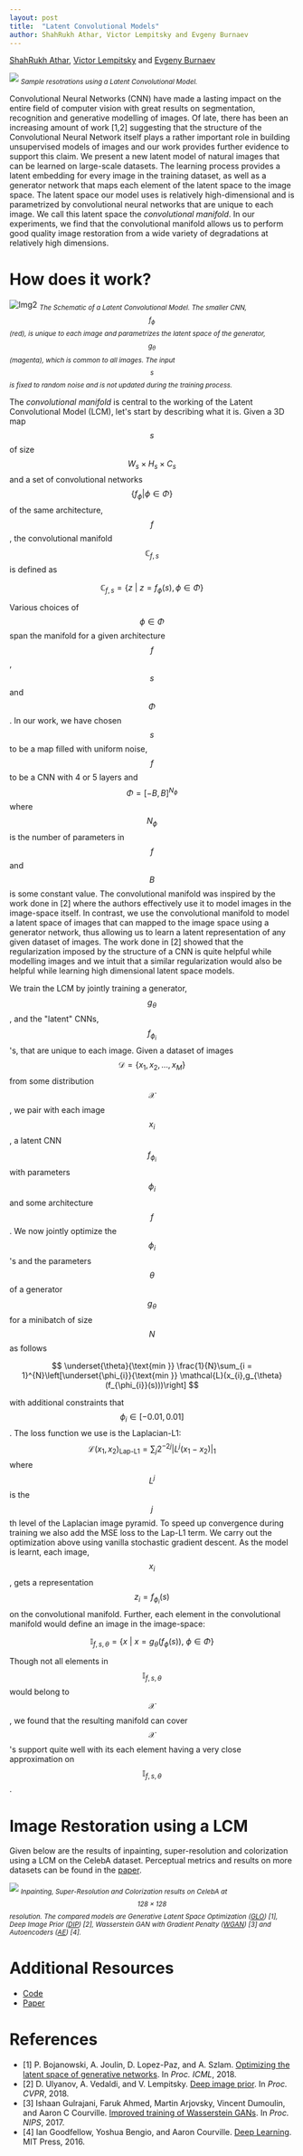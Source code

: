 ```yaml
---
layout: post
title:  "Latent Convolutional Models"
author: ShahRukh Athar, Victor Lempitsky and Evgeny Burnaev
---
```

<p>
<a href="http://shahrukhathar.github.io/" target="_blank">ShahRukh Athar</a>, 
<a href="http://sites.skoltech.ru/compvision/members/vilem/" target="_blank">Victor Lempitsky</a> and
<a href="https://faculty.skoltech.ru/people/evgenyburnaev" target="_blank">Evgeny Burnaev</a>
</p>


![](/images/LCM/Sample_Restorations.png)
*<sub font-size="small">Sample resotrations using a Latent Convolutional Model.</sub>*


Convolutional Neural Networks (CNN) have made a lasting impact on the entire field of computer vision with great results on segmentation, recognition and generative modelling of images. Of late, there has been an increasing amount of work [1,2] suggesting that the structure of the Convolutional Neural Network itself plays a rather important role in building unsupervised models of images and our work provides further evidence to support this claim. We present a new latent model of natural images that can be learned on large-scale datasets. The learning process provides a latent embedding for every image in the training dataset, as well as a generator network that maps each element of the latent space to the image space. The latent space our model uses is relatively high-dimensional and is parametrized by convolutional neural networks that are unique to each image. We call this latent space the *convolutional manifold*. In our experiments, we find that the convolutional manifold allows us to perform good quality image restoration from a wide variety of degradations at relatively high dimensions.   


# How does it work?

![Img2](/images/LCM/NormNet_Paper.png)
*<sub font-size="small">The Schematic of a Latent Convolutional Model. The smaller CNN, $$f_{\phi}$$ (red), is unique to each image and parametrizes the latent space of the generator, $$g_{\theta}$$ (magenta), which is common to all images. The input $$s$$ is fixed to random noise and is not updated during the training process.</sub>*



The *convolutional manifold* is central to the working of the Latent Convolutional Model (LCM), let's start by describing what it is. Given a 3D map $$s$$ of size 
$$W_{s}\times{}H_{s}\times{}C_{s}$$ and a set of convolutional networks 
$$\{f_{\phi} | \phi \in \Phi\}$$ of the same architecture, 
$$f$$, the convolutional manifold 
$$\mathbb{C}_{f,s}$$ is defined as


$$
    \mathbb{C}_{f,s} = \{z\ |\ z = f_{\phi}(s), \phi \in \Phi\}
$$

Various choices of $$\phi \in \Phi$$ span the manifold for a given architecture $$f$$, $$s$$ and $$\Phi$$. In our work, we have chosen $$s$$ to be a map filled with uniform noise, $$ f$$ to be a CNN with 4 or 5 layers and $$\Phi= [-B, B]^{N_{\phi}}$$ where $$N_{\phi}$$ is the number of parameters in $$f$$ and $$B$$ is some constant value. The convolutional manifold was inspired by the work done in [2] where the authors effectively use it to model images in the image-space itself. In contrast, we use the convolutional manifold to model a latent space of images that can mapped to the image space using a generator network, thus allowing us to learn a latent representation of any given dataset of images. The work done in [2] showed that the regularization imposed by the structure of a CNN is quite helpful while modelling images and we intuit that a similar regularization would also be helpful while learning high dimensional latent space models.

We train the LCM by jointly training a generator, $$g_{\theta}$$, and the "latent" CNNs, $$f_{\phi_{i}}$$'s, that are unique to each image. Given a dataset of images $$\mathcal{D} = \{x_{1}, x_{2}, ..., x_{M}\}$$ from some distribution $$\mathcal{X}$$, we pair with each image $$x_{i}$$, a latent CNN $$f_{\phi_{i}}$$ with parameters $$\phi_{i}$$ and some architecture $$f$$. We now jointly optimize the $$\phi_{i}$$'s and the parameters $$\theta$$ of a generator $$g_{\theta}$$ for a minibatch of size $$N$$ as follows

$$
    \underset{\theta}{\text{min }} \frac{1}{N}\sum_{i = 1}^{N}\left[\underset{\phi_{i}}{\text{min }} \mathcal{L}(x_{i},g_{\theta}(f_{\phi_{i}}(s)))\right]
$$

with additional constraints that $$\phi_{i} \in [-0.01, 0.01]$$. The loss function we use is the Laplacian-L1: $$\mathcal{L}(x_{1},x_{2})_\text{Lap-L1} = \sum_{j}2^{-2j}|L^{j}(x_{1} - x_{2})|_{1}$$ where $$L^{j}$$ is the $$j$$th level of the Laplacian image pyramid. To speed up convergence during training we also add the MSE loss to the Lap-L1 term.
We carry out the optimization above using vanilla stochastic gradient descent. As the model is learnt, each image, $$x_{i}$$, gets a representation $$z_{i} = f_{\phi_{i}}(s)$$ on the convolutional manifold. Further, each element in the convolutional manifold would define an image in the image-space:

$$
    \mathbb{I}_{f,s,\theta} = \{x\ |\ x = g_{\theta}(f_{\phi}(s)),\ \phi \in \Phi\}
$$

Though not all elements in $$\mathbb{I}_{f,s,\theta}$$ would belong to $$\mathcal{X}$$, we found that the resulting manifold can cover $$\mathcal{X}$$'s support quite well with its each element having a very close approximation on $$\mathbb{I}_{f,s,\theta}$$.


# Image Restoration using a LCM

Given below are the results of inpainting, super-resolution and colorization using a LCM on the CelebA dataset. Perceptual metrics and results on more datasets can be found in the [paper](toNoWhere).


![](/images/LCM/results_celeba_full.png)
*<sub font-size="small">Inpainting, Super-Resolution and Colorization results on CelebA at $$128\times{}128$$ resolution. The compared models are Generative Latent Space Optimization ([GLO](https://arxiv.org/abs/1707.05776)) [1], Deep Image Prior ([DIP](https://dmitryulyanov.github.io/deep_image_prior)) [2], Wasserstein GAN with Gradient Penalty ([WGAN](https://arxiv.org/abs/1704.00028)) [3] and Autoencoders ([AE](http://www.deeplearningbook.org/contents/autoencoders.html)) [4].</sub>*

# Additional Resources

- [Code](https://github.com/srxdev0619/Latent_Convolutional_Models)
- [Paper](toNoWhere)


# References

- [1] P. Bojanowski, A. Joulin, D. Lopez-Paz, and A. Szlam. [Optimizing the latent space of generative networks](https://arxiv.org/abs/1707.05776). In *Proc. ICML*, 2018.
- [2] D. Ulyanov, A. Vedaldi, and V. Lempitsky. [Deep image prior](https://dmitryulyanov.github.io/deep_image_prior). In *Proc. CVPR*, 2018.
- [3] Ishaan Gulrajani, Faruk Ahmed, Martin Arjovsky, Vincent Dumoulin, and Aaron C Courville. [Improved training of Wasserstein GANs](https://arxiv.org/abs/1704.00028). In *Proc. NIPS*, 2017.
- [4] Ian Goodfellow, Yoshua Bengio, and Aaron Courville. [Deep Learning](http://www.deeplearningbook.org). MIT Press, 2016.

